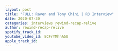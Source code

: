 ```yaml
---
layout: post
title: "FULL: Raven and Tony Chini | R3 Interview"
date: 2020-07-30
categories: interviews rewind-recap-relive
author: rewind-recap-relive
spotify_track_id: 
youtube_video_id: 8CFrYMhnA5U
apple_track_id: 
---
```


